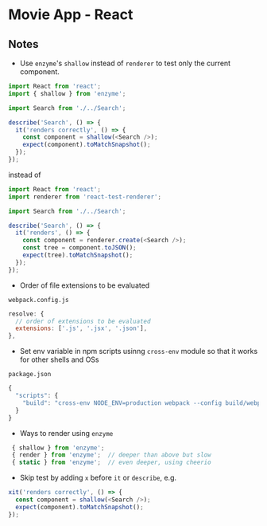 # Movie App - React

[gh-page]: http://btholt.github.io/complete-intro-to-react/

## Notes

- Use `enzyme`'s `shallow` instead of `renderer` to test only the current component.

```javascript
import React from 'react';
import { shallow } from 'enzyme';

import Search from './../Search';

describe('Search', () => {
  it('renders correctly', () => {
    const component = shallow(<Search />);
    expect(component).toMatchSnapshot();
  });
});
```

instead of

```javascript
import React from 'react';
import renderer from 'react-test-renderer';

import Search from './../Search';

describe('Search', () => {
  it('renders', () => {
    const component = renderer.create(<Search />);
    const tree = component.toJSON();
    expect(tree).toMatchSnapshot();
  });
});
```


- Order of file extensions to be evaluated

`webpack.config.js`

```javascript
resolve: {
  // order of extensions to be evaluated
  extensions: ['.js', '.jsx', '.json'],
},
```

- Set env variable in npm scripts usinng `cross-env` module so that it works for other shells and OSs

`package.json`

```javascript
{
  "scripts": {
    "build": "cross-env NODE_ENV=production webpack --config build/webpack.config.prod.js"
  }
}
```

- Ways to render using `enzyme`

```javascript
 { shallow } from 'enzyme';
 { render } from 'enzyme';  // deeper than above but slow
 { static } from 'enzyme';  // even deeper, using cheerio
```

- Skip test by adding `x` before `it` or `describe`, e.g.

```javascript
xit('renders correctly', () => {
  const component = shallow(<Search />);
  expect(component).toMatchSnapshot();
});
```
